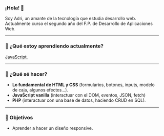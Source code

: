 ### ¡Hola! 👋

Soy Adri, un amante de la tecnología que estudia desarrollo web.
Actualmente curso el segundo año del F.P. de Desarrollo de Aplicaciones Web.

<hr>

 <h3>📖 ¿Qué estoy aprendiendo actualmente?</h3>
  <a href="https://www.udemy.com/master-en-javascript-aprender-js-jquery-angular-nodejs-y-mas/?">JavaScript.</a>
<hr>

<h3>📌 ¿Qué sé hacer?</h3>
<ul>
  <li>
   <strong>Lo fundamental de HTML y CSS</strong> (formularios, botones, inputs, modelo de caja, algunos efectos...).
  </li>
    <li>
     <strong>JavaScript vanilla</strong> (interactuar con el DOM, eventos, JSON, fetch)
  </li>
  <li>
   <strong>PHP</strong> (interactuar con una base de datos, haciendo CRUD en SQL).
  </li>
</ul>

<hr>

<h3>🎯 Objetivos</h3>
<ul>
 <li>Aprender a hacer un diseño responsive.</li>
 </ul>
 
